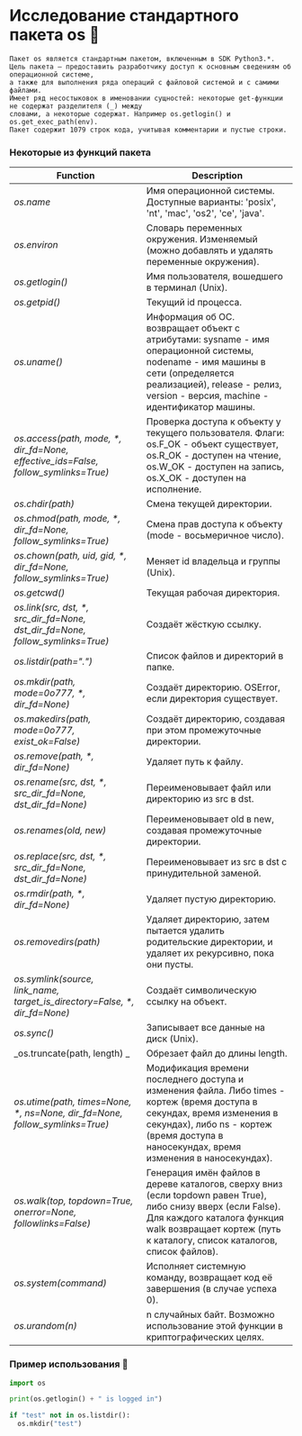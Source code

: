 # Исследование стандартного пакета os :tada:

```
Пакет os является стандартным пакетом, включенным в SDK Python3.*.
Цель пакета – предоставить разработчику доступ к основным сведениям об операционной системе,
а также для выполнения ряда операций с файловой системой и с самими файлами.
Имеет ряд несостыковок в именовании сущностей: некоторые get-функции не содержат разделителя (_) между
словами, а некоторые содержат. Например os.getlogin() и os.get_exec_path(env).
Пакет содержит 1079 строк кода, учитывая комментарии и пустые строки.
```

### Некоторые из функций пакета 

Function | Description
------------ | -------------
_os.name_ | Имя операционной системы. Доступные варианты: 'posix', 'nt', 'mac', 'os2', 'ce', 'java'.
_os.environ_ | Словарь переменных окружения. Изменяемый (можно добавлять и удалять переменные окружения).
_os.getlogin()_ | Имя пользователя, вошедшего в терминал (Unix).
_os.getpid()_ | Текущий id процесса.
_os.uname()_ | Информация об ОС. возвращает объект с атрибутами: sysname - имя операционной системы, nodename - имя машины в сети (определяется реализацией), release - релиз, version - версия, machine - идентификатор машины.
_os.access(path, mode, *, dir_fd=None, effective_ids=False, follow_symlinks=True)_ | Проверка доступа к объекту у текущего пользователя. Флаги: os.F_OK - объект существует, os.R_OK - доступен на чтение, os.W_OK - доступен на запись, os.X_OK - доступен на исполнение.
_os.chdir(path)_ | Смена текущей директории.
_os.chmod(path, mode, *, dir_fd=None, follow_symlinks=True)_ | Смена прав доступа к объекту (mode - восьмеричное число).
_os.chown(path, uid, gid, *, dir_fd=None, follow_symlinks=True)_ | Меняет id владельца и группы (Unix).
_os.getcwd()_ | Текущая рабочая директория.
_os.link(src, dst, *, src_dir_fd=None, dst_dir_fd=None, follow_symlinks=True)_ | Создаёт жёсткую ссылку.
_os.listdir(path=".")_ | Список файлов и директорий в папке.
_os.mkdir(path, mode=0o777, *, dir_fd=None)_ | Создаёт директорию. OSError, если директория существует.
_os.makedirs(path, mode=0o777, exist_ok=False)_ | Создаёт директорию, создавая при этом промежуточные директории.
_os.remove(path, *, dir_fd=None)_ | Удаляет путь к файлу.
_os.rename(src, dst, *, src_dir_fd=None, dst_dir_fd=None)_ | Переименовывает файл или директорию из src в dst.
_os.renames(old, new)_ | Переименовывает old в new, создавая промежуточные директории.
_os.replace(src, dst, *, src_dir_fd=None, dst_dir_fd=None)_ | Переименовывает из src в dst с принудительной заменой.
_os.rmdir(path, *, dir_fd=None)_ | Удаляет пустую директорию.
_os.removedirs(path)_ | Удаляет директорию, затем пытается удалить родительские директории, и удаляет их рекурсивно, пока они пусты.
_os.symlink(source, link_name, target_is_directory=False, *, dir_fd=None)_ | Создаёт символическую ссылку на объект.
_os.sync()_ | Записывает все данные на диск (Unix).
_os.truncate(path, length) _ | Обрезает файл до длины length.
_os.utime(path, times=None, *, ns=None, dir_fd=None, follow_symlinks=True)_ | Модификация времени последнего доступа и изменения файла. Либо times - кортеж (время доступа в секундах, время изменения в секундах), либо ns - кортеж (время доступа в наносекундах, время изменения в наносекундах).
_os.walk(top, topdown=True, onerror=None, followlinks=False)_ | Генерация имён файлов в дереве каталогов, сверху вниз (если topdown равен True), либо снизу вверх (если False). Для каждого каталога функция walk возвращает кортеж (путь к каталогу, список каталогов, список файлов).
_os.system(command)_ | Исполняет системную команду, возвращает код её завершения (в случае успеха 0).
_os.urandom(n)_ | n случайных байт. Возможно использование этой функции в криптографических целях.

### Пример использования :rocket:

```python
import os

print(os.getlogin() + " is logged in")

if "test" not in os.listdir():
  os.mkdir("test")
```


